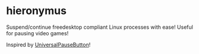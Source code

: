 # hieronymus
Suspend/continue freedesktop compliant Linux processes with ease! Useful for pausing video games!

Inspired by [UniversalPauseButton](https://github.com/ryanries/UniversalPauseButton)!
